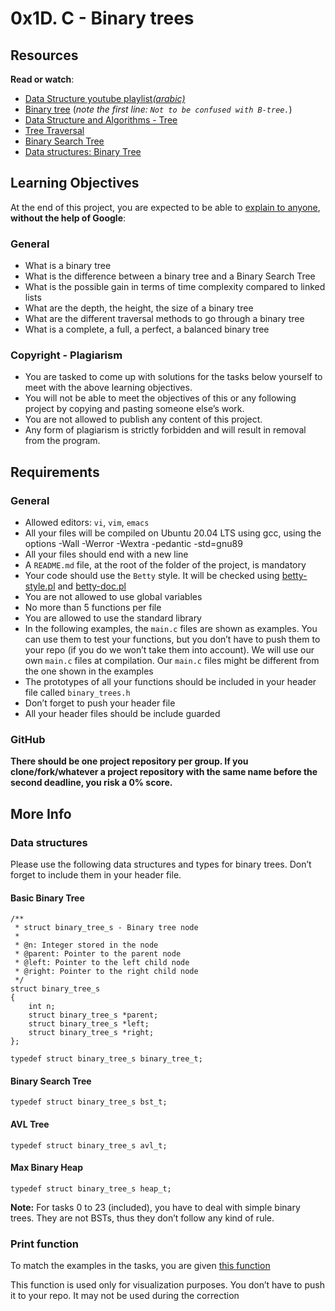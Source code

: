 <h1 class="gap">
    0x1D. C - Binary trees
    
  </h1>
<div class="panel panel-default" id="project-description">
  <div class="panel-body">
    <h2>Resources</h2>

<p><strong>Read or watch</strong>:</p>

<ul>
<li><a href="https://www.youtube.com/playlist?list=PLwCMLs3sjOY4UQq4vXgGPwGLVX1Y5faaS" title="data structure lib" target="_blank">Data Structure youtube playlist<em>(arabic)</em></a></li>
<li><a href="/rltoken/1F2x42-8vUbOmU4L1C1KMg" title="Binary tree" target="_blank">Binary tree</a> (<em>note the first line: <code>Not to be confused with B-tree.</code></em>)</li>
<li><a href="/rltoken/QmcTMCkQyrgMjrqoWxYdhw" title="Data Structure and Algorithms - Tree" target="_blank">Data Structure and Algorithms - Tree</a> </li>
<li><a href="/rltoken/z6ZaXr_RxwE5nTHAUx_dfQ" title="Tree Traversal" target="_blank">Tree Traversal</a> </li>
<li><a href="/rltoken/qO5dBlMnYJzbaWG3xVpcnQ" title="Binary Search Tree" target="_blank">Binary Search Tree</a> </li>
<li><a href="/rltoken/BeyJ2gjlE7_djwRiDyeHig" title="Data structures: Binary Tree" target="_blank">Data structures: Binary Tree</a> </li>
</ul>

<h2>Learning Objectives</h2>

<p>At the end of this project, you are expected to be able to <a href="/rltoken/rDjGcLNoVZsZG1Br0UbX6A" title="explain to anyone" target="_blank">explain to anyone</a>, <strong>without the help of Google</strong>:</p>

<h3>General</h3>

<ul>
<li>What is a binary tree</li>
<li>What is the difference between a binary tree and a Binary Search Tree</li>
<li>What is the possible gain in terms of time complexity compared to linked lists</li>
<li>What are the depth, the height, the size of a binary tree</li>
<li>What are the different traversal methods to go through a binary tree</li>
<li>What is a complete, a full, a perfect, a balanced binary tree</li>
</ul>

<h3>Copyright - Plagiarism</h3>

<ul>
<li>You are tasked to come up with solutions for the tasks below yourself to meet with the above learning objectives.</li>
<li>You will not be able to meet the objectives of this or any following project by copying and pasting someone else’s work. </li>
<li>You are not allowed to publish any content of this project.</li>
<li>Any form of plagiarism is strictly forbidden and will result in removal from the program.</li>
</ul>

<h2>Requirements</h2>

<h3>General</h3>

<ul>
<li>Allowed editors: <code>vi</code>, <code>vim</code>, <code>emacs</code></li>
<li>All your files will be compiled on Ubuntu 20.04 LTS using gcc, using the options -Wall -Werror -Wextra -pedantic -std=gnu89</li>
<li>All your files should end with a new line</li>
<li>A <code>README.md</code> file, at the root of the folder of the project, is mandatory</li>
<li>Your code should use the <code>Betty</code> style. It will be checked using <a href="https://github.com/alx-tools/Betty/blob/master/betty-style.pl" title="betty-style.pl" target="_blank">betty-style.pl</a> and <a href="https://github.com/alx-tools/Betty/blob/master/betty-doc.pl" title="betty-doc.pl" target="_blank">betty-doc.pl</a></li>
<li>You are not allowed to use global variables</li>
<li>No more than 5 functions per file</li>
<li>You are allowed to use the standard library</li>
<li>In the following examples, the <code>main.c</code> files are shown as examples. You can use them to test your functions, but you don’t have to push them to your repo (if you do we won’t take them into account). We will use our own <code>main.c</code> files at compilation. Our <code>main.c</code> files might be different from the one shown in the examples</li>
<li>The prototypes of all your functions should be included in your header file called <code>binary_trees.h</code></li>
<li>Don’t forget to push your header file</li>
<li>All your header files should be include guarded</li>
</ul>

<h3>GitHub</h3>

<p><strong>There should be one project repository per group. If you clone/fork/whatever a project repository with the same name before the second deadline, you risk a 0% score.</strong></p>

<h2>More Info</h2>

<h3>Data structures</h3>

<p>Please use the following data structures and types for binary trees. Don’t forget to include them in your header file.</p>

<h4>Basic Binary Tree</h4>

<pre><code>/**
 * struct binary_tree_s - Binary tree node
 *
 * @n: Integer stored in the node
 * @parent: Pointer to the parent node
 * @left: Pointer to the left child node
 * @right: Pointer to the right child node
 */
struct binary_tree_s
{
    int n;
    struct binary_tree_s *parent;
    struct binary_tree_s *left;
    struct binary_tree_s *right;
};

typedef struct binary_tree_s binary_tree_t;
</code></pre>

<h4>Binary Search Tree</h4>

<pre><code>typedef struct binary_tree_s bst_t;
</code></pre>

<h4>AVL Tree</h4>

<pre><code>typedef struct binary_tree_s avl_t;
</code></pre>

<h4>Max Binary Heap</h4>

<pre><code>typedef struct binary_tree_s heap_t;
</code></pre>

<p><strong>Note:</strong> For tasks 0 to 23 (included), you have to deal with simple binary trees. They are not BSTs, thus they don’t follow any kind of rule.</p>

<h3>Print function</h3>

<p>To match the examples in the tasks, you are given <a href="https://github.com/alx-tools/0x1C.c" title="this function" target="_blank">this function</a></p>

<p>This function is used only for visualization purposes. You don’t have to push it to your repo. It may not be used during the correction</p>

  </div>
</div>
